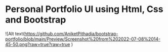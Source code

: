 # Personal Portfolio UI using Html, Css and Bootstrap
![Alt text(https://github.com/AniketPithadia/bootstrap-portfolio/blob/main/Preview/Screenshot%20from%202022-07-08%2014-45-50.png?raw=true?raw=true )

